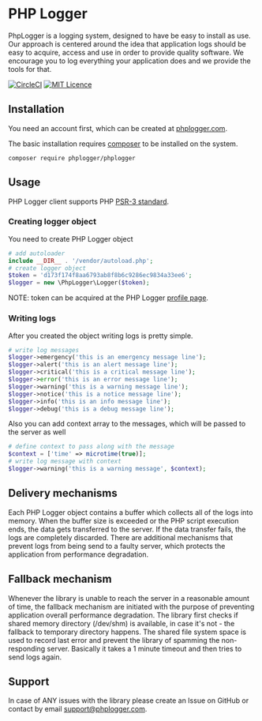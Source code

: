# PHP Logger
PhpLogger is a logging system, designed to have be easy to install as use. 
Our approach is centered around the idea that application logs should be easy to acquire, 
access and use in order to provide quality software. We encourage you to log everything your 
application does and we provide the tools for that.

[![CircleCI](https://circleci.com/gh/phplogger/phplogger.svg?style=shield)](https://circleci.com/gh/phplogger/phplogger)
[![MIT Licence](https://badges.frapsoft.com/os/mit/mit.svg?v=103)](https://opensource.org/licenses/mit-license.php)

## Installation

You need an account first, which can be created at <a href="https://phplogger.com">phplogger.com</a>.

The basic installation requires <a href="https://getcomposer.org/download/">composer</a> to be installed on the system.

```shell
composer require phplogger/phplogger
```

## Usage

PHP Logger client supports PHP <a href="https://www.php-fig.org/psr/psr-3/#3-psrlogloggerinterface">PSR-3 standard</a>.

### Creating logger object

You need to create PHP Logger object
```php
# add autoloader
include __DIR__ . '/vendor/autoload.php';
# create logger object
$token = 'd173f174f8aa6793ab8f8b6c9286ec9834a33ee6';
$logger = new \PhpLogger\Logger($token);
```

NOTE: token can be acquired at the PHP Logger <a href="https://phplogger/profile">profile page</a>.

### Writing logs

After you created the object writing logs is pretty simple.

```php
# write log messages
$logger->emergency('this is an emergency message line');
$logger->alert('this is an alert message line');
$logger->critical('this is a critical message line');
$logger->error('this is an error message line');
$logger->warning('this is a warning message line');
$logger->notice('this is a notice message line');
$logger->info('this is an info message line');
$logger->debug('this is a debug message line');
```

Also you can add context array to the messages, which will be passed to the server as well
```php
# define context to pass along with the message
$context = ['time' => microtime(true)];
# write log message with context
$logger->warning('this is a warning message', $context);
```

## Delivery mechanisms

Each PHP Logger object contains a buffer which collects all of the logs into memory.
When the buffer size is exceeded or the PHP script execution ends, the data gets transferred to the server.
If the data transfer fails, the logs are completely discarded. 
There are additional mechanisms that prevent logs from being send to a faulty server, which protects the application
from performance degradation. 

## Fallback mechanism

Whenever the library is unable to reach the server in a reasonable amount of time, the fallback mechanism are initiated 
with the purpose of preventing application overall performance degradation. The library first checks if shared memory 
directory (/dev/shm) is available, in case it's not - the fallback to temporary directory happens. The shared file system 
space is used to record last error and prevent the library of spamming the non-responding server. Basically it takes a 
1 minute timeout and then tries to send logs again. 

## Support

In case of ANY issues with the library please create an Issue on GitHub 
or contact by email <a href="mailto:support@phplogger.com">support@phplogger.com</a>.